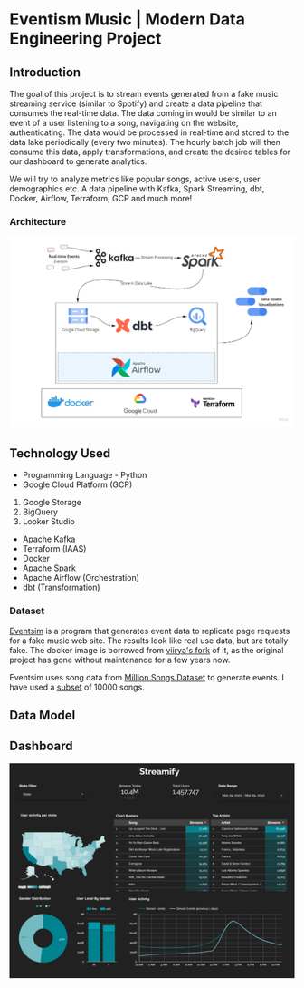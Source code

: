 # Eventism Music | Modern Data Engineering Project

## Introduction

The goal of this project is to stream events generated from a fake music 
streaming service (similar to Spotify) and create a data pipeline that consumes the real-time data. The data coming in would be similar to an event of a user listening to a song, navigating on the website, authenticating. The data would be processed in real-time and stored to the data lake periodically (every two minutes). The hourly batch job will then consume this data, apply transformations, and create the desired tables for our dashboard to generate analytics. 

We will try to analyze metrics like popular songs, active users, user demographics etc.
A data pipeline with Kafka, Spark Streaming, dbt, Docker, Airflow, Terraform, GCP and much more!

### Architecture

<img src="images\Streamify-Architecture.jpg">

## Technology Used
- Programming Language - Python
- Google Cloud Platform (GCP)
1. Google Storage
2. BigQuery
3. Looker Studio
- Apache Kafka
- Terraform (IAAS)
- Docker
- Apache Spark
- Apache Airflow (Orchestration)
- dbt (Transformation)

### Dataset

[Eventsim](https://github.com/Interana/eventsim) is a program that generates event data to replicate page requests for a fake music web site. The results look like real use data, but are totally fake. The docker image is borrowed from [viirya's fork](https://github.com/viirya/eventsim) of it, as the original project has gone without maintenance for a few years now.

Eventsim uses song data from [Million Songs Dataset](http://millionsongdataset.com) to generate events. I have used a [subset](http://millionsongdataset.com/pages/getting-dataset/#subset) of 10000 songs.

## Data Model

## Dashboard
<img src="images\dashboard.png">

